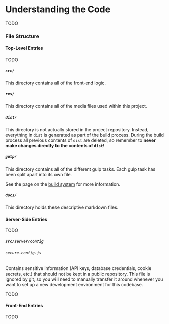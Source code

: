 # Understanding the Code

TODO

### File Structure

#### Top-Level Entries

TODO

##### `src/`

This directory contains all of the front-end logic.

##### `res/`

This directory contains all of the media files used within this project.

##### `dist/`

This directory is not actually stored in the project repository. Instead, everything in `dist` is generated as part of 
the build process. During the build process all previous contents of `dist` are deleted, so remember to **never make 
changes directly to the contents of `dist`!**

##### `gulp/`

This directory contains all of the different gulp tasks. Each gulp task has been split apart into its own file.

See the page on the [build system](./docs/build-system.md) for more information.

##### `docs/`

This directory holds these descriptive markdown files.

#### Server-Side Entries

TODO

##### `src/server/config`

###### `secure-config.js`

Contains sensitive information (API keys, database credentials, cookie secrets, etc.) that should not be kept in a 
public repository. This file is ignored by git, so you will need to manually transfer it around whenever you want to 
set up a new development environment for this codebase. 

TODO

#### Front-End Entries

TODO

